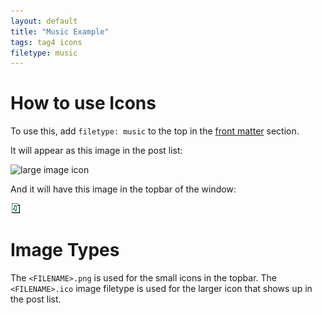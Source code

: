 ```yaml
---
layout: default
title: "Music Example"
tags: tag4 icons
filetype: music
---
```


# How to use Icons

To use this, add `filetype: music` to the top in the [front matter](https://jekyllrb.com/docs/front-matter/) section.

It will appear as this image in the post list:

![large image icon](/assets/img/music.ico)

And it will have this image in the topbar of the window:

![small image icon](/assets/img/music.png)

# Image Types

The `<FILENAME>.png` is used for the small icons in the topbar. The `<FILENAME>.ico` image filetype is used for the larger icon that shows up in the post list.
